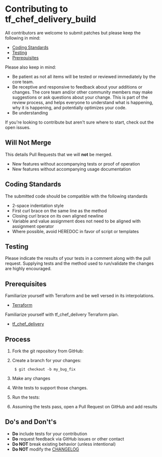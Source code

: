 Contributing to tf_chef_delivery_build
==========================================

All contributors are welcome to submit patches but please keep the following in mind:

- [Coding Standards](#coding-standards)
- [Testing](#testing)
- [Prerequisites](#prerequisites)

Please also keep in mind:

- Be patient as not all items will be tested or reviewed immediately by the core team.
- Be receptive and responsive to feedback about your additions or changes. The core team and/or other community members may make suggestions or ask questions about your change. This is part of the review process, and helps everyone to understand what is happening, why it is happening, and potentially optimizes your code.
- Be understanding

If you're looking to contribute but aren't sure where to start, check out the open issues.

Will Not Merge
--------------
This details Pull Requests that we will **not** be merged.

- New features without accompanying tests or proof of operation
- New features without accompanying usage documentation

Coding Standards
----------------
The submitted code should be compatible with the following standards

- 2-space indentation style
- First curl brace on the same line as the method
- Closing curl brace on its own aligned newline
- Variable and value assignment does not need to be aligned with assignment operator
- Where possible, avoid HEREDOC in favor of script or templates

Testing
-------
Please indicate the results of your tests in a comment along with the pull request. Supplying tests and the method used to run/validate the changes are highly encouraged.

Prerequisites
-------------
Familiarize yourself with Terraform and be well versed in its interpolations.

- [Terraform](https://www.terraform.io/docs/index.html)

Familiarize yourself with tf_chef_delivery Terraform plan.

- [tf_chef_delivery](https://github.com/mengesb/tf_chef_delivery)

Process
-------
1. Fork the git repository from GitHub:

3. Create a branch for your changes:

        $ git checkout -b my_bug_fix

4. Make any changes

5. Write tests to support those changes.

6. Run the tests:

7. Assuming the tests pass, open a Pull Request on GitHub and add results


Do's and Don't's
----------------
- **Do** include tests for your contribution
- **Do** request feedback via GitHub issues or other contact
- **Do NOT** break existing behavior (unless intentional)
- **Do NOT** modify the [CHANGELOG](CHANGELOG)
